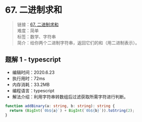 # 67. 二进制求和

> 链接：[67. 二进制求和](https://leetcode-cn.com/problems/add-binary/)  
> 难度：简单  
> 标签：数学、字符串  
> 简介：给你两个二进制字符串，返回它们的和（用二进制表示）。

## 题解 1 - typescript

- 编辑时间：2020.6.23
- 执行用时：72ms
- 内存消耗：33.2MB
- 编程语言：typescript
- 解法介绍：利用字符串转数组后过滤获取所需字符进行判断。

```typescript
function addBinary(a: string, b: string): string {
  return (BigInt(`0b${a}`) + BigInt(`0b${b}`)).toString(2);
}
```
